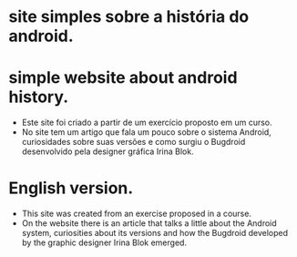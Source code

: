 # site simples sobre a história do android.
# simple website about android history.

- Este site foi criado a partir de um exercício proposto em um curso.
- No site tem um artigo que fala um pouco sobre o sistema Android, curiosidades sobre suas versões e como surgiu o Bugdroid desenvolvido pela designer gráfica Irina Blok.

# English version.

- This site was created from an exercise proposed in a course.
- On the website there is an article that talks a little about the Android system, curiosities about its versions and how the Bugdroid developed by the graphic designer Irina Blok emerged.
